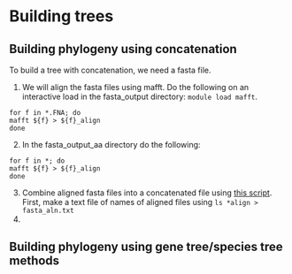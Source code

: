 # Building trees

## Building phylogeny using concatenation

To build a tree with concatenation, we need a fasta file.

1) We will align the fasta files using mafft. Do the following on an interactive load in the fasta_output directory: `module load mafft`.
```
for f in *.FNA; do
mafft ${f} > ${f}_align
done
```
2) In the fasta_output_aa directory do the following:
```
for f in *; do
mafft ${f} > ${f}_align
done
```
3) Combine aligned fasta files into a concatenated file using [this script](https://github.com/mossmatters/HybPiper/blob/master/hybpiper/fasta_merge.py). First, make a text file of names of aligned files using `ls *align > fasta_aln.txt`
4) 

## Building phylogeny using gene tree/species tree methods
